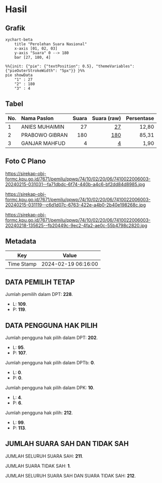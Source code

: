 # Hasil

## Grafik

```mermaid
xychart-beta
    title "Perolehan Suara Nasional"
    x-axis [01, 02, 03]
    y-axis "Suara" 0 --> 180
    bar [27, 180, 4]
```

```mermaid
%%{init: {"pie": {"textPosition": 0.5}, "themeVariables": {"pieOuterStrokeWidth": "5px"}} }%%
pie showData
    "1" : 27
    "2" : 180
    "3" : 4
```

## Tabel

| No. | Nama Paslon    | Suara | Suara (raw) | Persentase |
|:--- |:-------------- | -----:| -----------:| ----------:|
| 1   | ANIES MUHAIMIN | 27    | [27][p-1]   | 12,80      |
| 2   | PRABOWO GIBRAN | 180   | [180][p-2]  | 85,31      |
| 3   | GANJAR MAHFUD  | 4     | [4][p-3]    | 1,90       |


[p-1]: https://github.com/gigit-pemilu/pemilu-2024/blob/main/pilpres/hitung-suara/sub/74-sulawesi-tenggara/sub/10-buton-utara/sub/02-kambowa/sub/2006-lagundi/sub/003-tps/sub/paslon-1.txt
[p-2]: https://github.com/gigit-pemilu/pemilu-2024/blob/main/pilpres/hitung-suara/sub/74-sulawesi-tenggara/sub/10-buton-utara/sub/02-kambowa/sub/2006-lagundi/sub/003-tps/sub/paslon-2.txt
[p-3]: https://github.com/gigit-pemilu/pemilu-2024/blob/main/pilpres/hitung-suara/sub/74-sulawesi-tenggara/sub/10-buton-utara/sub/02-kambowa/sub/2006-lagundi/sub/003-tps/sub/paslon-3.txt

## Foto C Plano

https://sirekap-obj-formc.kpu.go.id/7671/pemilu/ppwp/74/10/02/20/06/7410022006003-20240215-031031--fa71dbdc-6f74-440b-a4c6-bf2dd84d8985.jpg

https://sirekap-obj-formc.kpu.go.id/7671/pemilu/ppwp/74/10/02/20/06/7410022006003-20240215-031119--c6d1d07c-6763-422e-a4b0-2b40e198268c.jpg

https://sirekap-obj-formc.kpu.go.id/7671/pemilu/ppwp/74/10/02/20/06/7410022006003-20240218-135625--fb20449c-9ec2-4fa2-ae0c-55b4798c2820.jpg


## Metadata

| Key        | Value               |
| ---------- | ------------------- |
| Time Stamp | 2024-02-19 06:16:00 |


## DATA PEMILIH TETAP

Jumlah pemilih dalam DPT: **228**.
 * L: **109**.
 * P: **119**.

## DATA PENGGUNA HAK PILIH

Jumlah pengguna hak pilih dalam DPT: **202**.
 * L: **95**.
 * P: **107**.

Jumlah pengguna hak pilih dalam DPTb: **0**.
 * L: **0**.
 * P: **0**.

Jumlah pengguna hak pilih dalam DPK: **10**.
 * L: **4**.
 * P: **6**.

Jumlah pengguna hak pilih: **212**.
 * L: **99**.
 * P: **113**.

## JUMLAH SUARA SAH DAN TIDAK SAH

JUMLAH SELURUH SUARA SAH: **211**.

JUMLAH SUARA TIDAK SAH: **1**.

JUMLAH SELURUH SUARA SAH DAN SUARA TIDAK SAH: **212**.


